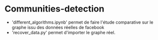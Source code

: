 # Communities-detection
* 'different_algorithms.ipynb' permet de faire l'étude comparative sur le graphe issu des données réelles de facebook
* 'recover_data.py' permet d'importer le graphe réel. 
